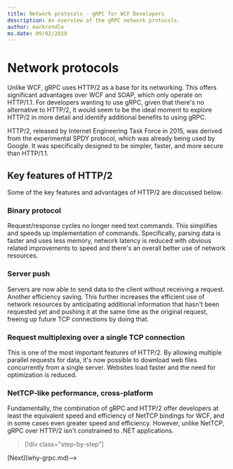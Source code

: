 ```yaml
---
title: Network protocols - gRPC for WCF Developers
description: An overview of the gRPC network protocols.
author: markrendle
ms.date: 09/02/2019
---
```


# Network protocols

Unlike WCF, gRPC uses HTTP/2 as a base for its networking. This offers significant advantages over WCF and SOAP, which only operate on HTTP/1.1. For developers wanting to use gRPC, given that there's no alternative to HTTP/2, it would seem to be the ideal moment to explore HTTP/2 in more detail and identify additional benefits to using gRPC.

HTTP/2, released by Internet Engineering Task Force in 2015, was derived from the experimental SPDY protocol, which was already being used by Google. It was specifically designed to be simpler, faster, and more secure than HTTP/1.1.

## Key features of HTTP/2

Some of the key features and advantages of HTTP/2 are discussed below.

### Binary protocol

Request/response cycles no longer need text commands. This simplifies and speeds up implementation of commands. Specifically, parsing data is faster and uses less memory, network latency is reduced with obvious related improvements to speed and there's an overall better use of network resources.

### Server push

Servers are now able to send data to the client without receiving a request. Another efficiency saving. This further increases the efficient use of network resources by anticipating additional information that hasn't been requested yet and pushing it at the same time as the original request, freeing up future TCP connections by doing that.

### Request multiplexing over a single TCP connection

This is one of the most important features of HTTP/2. By allowing multiple parallel requests for data, it's now possible to download web files concurrently from a single server. Websites load faster and the need for optimization is reduced.

### NetTCP-like performance, cross-platform

Fundamentally, the combination of gRPC and HTTP/2 offer developers at least the equivalent speed and efficiency of NetTCP bindings for WCF, and in some cases even greater speed and efficiency. However, unlike NetTCP, gRPC over HTTP/2 isn't constrained to .NET applications.

>[!div class="step-by-step"]
<!-->[Next](why-grpc.md)-->
